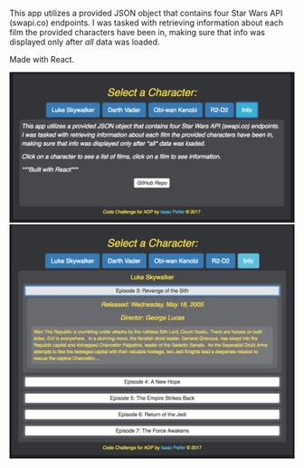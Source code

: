 This app utilizes a provided JSON object that contains four Star Wars API (swapi.co) endpoints. I was tasked with retrieving information about each film the provided characters have been in, making sure that info was displayed only after *all* data was loaded.

Made with React.

<img src='https://github.com/iwpeifer/adp-challenge-react/blob/master/public/images/ss1.png?raw=true'/>
<img src='https://github.com/iwpeifer/adp-challenge-react/blob/master/public/images/ss2.png?raw=true'/>
